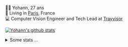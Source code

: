 <p>
  👨🏻 <bold>Yohann</bold>, 27 ans<br/>
  💼 Living in <a href="https://www.google.com/maps?q=paris">Paris</a>, France<br/>
  💻 Computer Vision Engineer and Tech Lead at <a href="https://trayvisor.com/">Trayvisor</a><br/>
</p>

<a href="https://github.com/anuraghazra/github-readme-stats"><img align="center" src="https://github-readme-stats-go94hl40s-yohann84l.vercel.app//api?username=yohann84L&show_icons=true&include_all_commits=true" alt="Yohann's github stats" /> </a>


<details>
  <summary>Some stats ...</summary><br/>
  

<!--START_SECTION:waka-->
![Code Time](http://img.shields.io/badge/Code%20Time-83%20hrs%2019%20mins-blue)

![Profile Views](http://img.shields.io/badge/Profile%20Views-0-blue)

**🐱 My GitHub Data** 

> 🏆 993 Contributions in the Year 2022
 > 
> 📦 440.4 kB Used in GitHub's Storage 
 > 
> 🚫 Not Opted to Hire
 > 
> 📜 23 Public Repositories 
 > 
> 🔑 21 Private Repositories  
 > 
**I'm an Early 🐤** 

```text
🌞 Morning    333 commits    ████████░░░░░░░░░░░░░░░░░   33.81% 
🌆 Daytime    544 commits    █████████████░░░░░░░░░░░░   55.23% 
🌃 Evening    107 commits    ██░░░░░░░░░░░░░░░░░░░░░░░   10.86% 
🌙 Night      1 commits      ░░░░░░░░░░░░░░░░░░░░░░░░░   0.1%

```
📅 **I'm Most Productive on Friday** 

```text
Monday       181 commits    ████░░░░░░░░░░░░░░░░░░░░░   18.38% 
Tuesday      169 commits    ████░░░░░░░░░░░░░░░░░░░░░   17.16% 
Wednesday    172 commits    ████░░░░░░░░░░░░░░░░░░░░░   17.46% 
Thursday     205 commits    █████░░░░░░░░░░░░░░░░░░░░   20.81% 
Friday       235 commits    ██████░░░░░░░░░░░░░░░░░░░   23.86% 
Saturday     14 commits     ░░░░░░░░░░░░░░░░░░░░░░░░░   1.42% 
Sunday       9 commits      ░░░░░░░░░░░░░░░░░░░░░░░░░   0.91%

```


📊 **This Week I Spent My Time On** 

```text
⌚︎ Time Zone: Europe/Paris

💬 Programming Languages: 
JavaScript               15 hrs 21 mins      ███████████████░░░░░░░░░░   63.43% 
Python                   7 hrs 15 mins       ███████░░░░░░░░░░░░░░░░░░   29.96% 
SQL                      36 mins             ░░░░░░░░░░░░░░░░░░░░░░░░░   2.52% 
TypeScript               23 mins             ░░░░░░░░░░░░░░░░░░░░░░░░░   1.61% 
YAML                     12 mins             ░░░░░░░░░░░░░░░░░░░░░░░░░   0.85%

🔥 Editors: 
WebStorm                 15 hrs 28 mins      ████████████████░░░░░░░░░   63.92% 
PyCharm                  8 hrs               ████████░░░░░░░░░░░░░░░░░   33.03% 
VS Code                  44 mins             ░░░░░░░░░░░░░░░░░░░░░░░░░   3.05%

💻 Operating System: 
Mac                      24 hrs 13 mins      █████████████████████████   100.0%

```

**I Mostly Code in Python** 

```text
Python                   18 repos            ██████████████░░░░░░░░░░░   56.25% 
Java                     6 repos             ████░░░░░░░░░░░░░░░░░░░░░   18.75% 
JavaScript               2 repos             █░░░░░░░░░░░░░░░░░░░░░░░░   6.25% 
R                        2 repos             █░░░░░░░░░░░░░░░░░░░░░░░░   6.25% 
HTML                     1 repo              ░░░░░░░░░░░░░░░░░░░░░░░░░   3.12%

```



 Last Updated on 12/09/2022 02:45:05 UTC
<!--END_SECTION:waka-->
